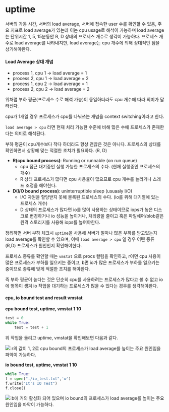 # uptime

서버의 가동 시간, 서버의 load average, 서버에 접속한 user 수를 확인할 수 있음, 주요 지표로 load average가 있는데 이는 cpu usage로 해석이 가능하며 load average는 단위시간 1, 5, 15분동안 R, D 상태의 프로세스 개수로 생각이 가능하다. 프로세스 개수로 load average를 나타내지만, load average는 cpu 개수에 의해 상대적인 점을 상기해야한다.

#### Load Average 상대 개념
- process 1, cpu 1 -> load average = 1
- process 2, cpu 1 -> load average = 2
- process 1, cpu 2 -> load average = 1
- process 2, cpu 2 -> load average = 2

위처럼 부하 평균(프로세스 수로 해석 가능)이 동일하더라도 cpu 개수에 따라 의미가 달라진다.

cpu가 1개일 경우 프로세스가 cpu를 나눠쓰는 개념을 context switching이라고 한다.

`load average > cpu` 라면 현재 처리 가능한 수준에 비해 많은 수에 프로세스가 존재한다는 의미로 해석된다.

부하 평균이 cpu개수보다 작다 하더라도 항상 괜찮은 것은 아니다. 프로세스의 상태를 확인하면서 상황에 맞는 적절한 조치가 필요하다. (R, D)

- **R(cpu bound process)**: Running or runnable (on run queue)
	- cpu 접근 대기중인 실행 가능한 프로세스의 수다. (현재 실행중인 프로세스의 개수)
	- R 상태 프로세스가 많다면 cpu 사용률이 많으므로 cpu 개수를 늘리거나 스레드 조정을 해야한다.
- **D(I/O bound process)**: uninterruptible sleep (usuaaly I/O)
	- I/O 자원을 할당받지 못해 블록된 프로세스의 수다. (io를 위해 대기열에 있는 프로세스 개수)
	- D 상태의 프로세스가 많다면 io를 많이 사용하는 상태이므로 iops가 높은 디스크로 변경하거나 io 성능을 높이거나, 처리량을 줄이고 혹은 파일쉐어/blob같은 원격 스토리지를 사용해 iops를 높여야한다.

정리하면 서버 부하 체크시 `uptime`을 사용해 서버가 얼마나 많은 부하를 받고있는지 load average를 확인할 수 있으며, 이때 `load average > cpu` 일 경우 어떤 종류(R,D) 프로세스가 원인인지 확인해야한다.

프로세스 종류를 확인할 때는 `vmstat` 으로 procs 컬럼을 확인하고, r이면 cpu 사용이 많은 프로세스가 부하를 일으키는 중이고, b면 io가 많은 프로세스가 부하를 일으키는 중이므로 종류에 맞게 적절한 조치를 해야한다.

즉 부하 평균이 높다는 것은 단순히 cpu를 사용하려는 프로세스가 많다고 볼 수 없고 io에 병목이 생겨 io 작업을 대기하는 프로세스가 많을 수 있다는 경우를 생각해야한다.

#### cpu, io bound test and result vmstat

**cpu bound test, uptime, vmstat 1 10**
```python
test = 0
while True:
	test = test + 1
```

위 작업을 돌리고 uptime, vmstat을 확인해보면 다음과 같다.

![](https://miro.medium.com/v2/resize:fit:1400/format:webp/1*B2Y22SC8bRY8yEKAZO3umw.png)
r의 값이 1, 2로 cpu bound의 프로세스가 load average를 높이는 주요 원인임을 파악이 가능하다.

**io bound test, uptime, vmstat 1 10**

```python
while True:  
f = open("./io_test.txt",'w')  
f.write("It's IO Test")  
f.close()
```

![](https://miro.medium.com/v2/resize:fit:1400/format:webp/1*TEo-bqWL15gRZqEyUKpuww.png)
b에 거의 활성화 되어 있으며 io bound의 프로세스가 load average를 높이는 주요 원인임을 파악이 가능하다.

